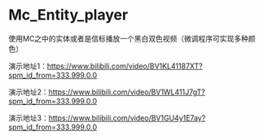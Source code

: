 # Mc_Entity_player
使用MC之中的实体或者是信标播放一个黑白双色视频（微调程序可实现多种颜色）


演示地址1：https://www.bilibili.com/video/BV1KL41187XT?spm_id_from=333.999.0.0

演示地址2：https://www.bilibili.com/video/BV1WL411J7gT?spm_id_from=333.999.0.0

演示地址3：https://www.bilibili.com/video/BV1GU4y1E7ay?spm_id_from=333.999.0.0
